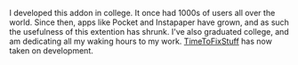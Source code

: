 I developed this addon in college. It once had 1000s of users all over the world. Since then, apps like Pocket and Instapaper have grown, and as such the usefulness of this extention has shrunk. I've also graduated college, and am dedicating all my waking hours to my work. [TimeToFixStuff](https://github.com/TimeToFixStuff) has now taken on development.